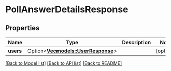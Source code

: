 # PollAnswerDetailsResponse

## Properties

Name | Type | Description | Notes
------------ | ------------- | ------------- | -------------
**users** | Option<[**Vec<models::UserResponse>**](UserResponse.md)> |  | [optional]

[[Back to Model list]](../README.md#documentation-for-models) [[Back to API list]](../README.md#documentation-for-api-endpoints) [[Back to README]](../README.md)


